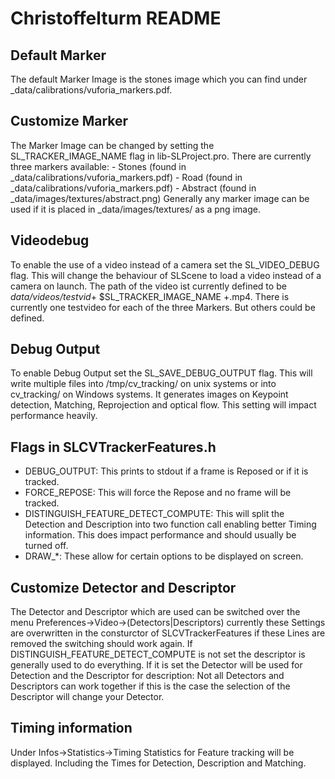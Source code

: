 Christoffelturm README
======================

Default Marker
--------------
The default Marker Image is the stones image which you can find under  _data/calibrations/vuforia_markers.pdf.

Customize Marker
----------------
The Marker Image can be changed by setting the SL_TRACKER_IMAGE_NAME flag in lib-SLProject.pro. There are currently three markers available:
    - Stones (found in _data/calibrations/vuforia_markers.pdf)
    - Road (found in _data/calibrations/vuforia_markers.pdf)
    - Abstract (found in _data/images/textures/abstract.png)
Generally any marker image can be used if it is placed in _data/images/textures/ as a png image.

Videodebug
----------
To enable the use of a video instead of a camera set the SL_VIDEO_DEBUG flag. This will change the behaviour of SLScene to load a video instead of a camera on launch. The path of the video ist currently defined to be _data/videos/testvid_+ $SL_TRACKER_IMAGE_NAME +.mp4. There is currently one testvideo for each of the three Markers. But others could be defined.

Debug Output
------------
To enable Debug Output set the SL_SAVE_DEBUG_OUTPUT flag. This will write multiple files into /tmp/cv_tracking/ on unix systems or into cv_tracking/ on Windows systems. It generates images on Keypoint detection, Matching, Reprojection and optical flow. This setting will impact performance heavily.

Flags in SLCVTrackerFeatures.h
------------------------------
- DEBUG_OUTPUT: This prints to stdout if a frame is Reposed or if it is tracked.
- FORCE_REPOSE: This will force the Repose and no frame will be tracked.
- DISTINGUISH_FEATURE_DETECT_COMPUTE: This will split the Detection and Description into two function call enabling better Timing information. This does impact performance and should usually be turned off.
- DRAW_*: These allow for certain options to be displayed on screen.

Customize Detector and Descriptor
---------------------------------
The Detector and Descriptor which are used can be switched over the menu Preferences->Video->(Detectors|Descriptors) currently these Settings are overwritten in the consturctor of SLCVTrackerFeatures if these Lines are removed the switching should work again. If DISTINGUISH_FEATURE_DETECT_COMPUTE is not set the descriptor is generally used to do everything. If it is set the Detector will be used for Detection and the Descriptor for description:
Not all Detectors and Descriptors can work together if this is the case the selection of the Descriptor will change your Detector.

Timing information
------------------
Under Infos->Statistics->Timing Statistics for Feature tracking will be displayed. Including the Times for Detection, Description and Matching.